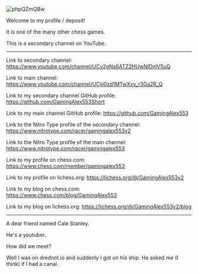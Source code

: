 ![phpQZmQBw](https://user-images.githubusercontent.com/108351366/176209240-59418498-cc34-4690-a08b-4ed4934bb3db.jpeg)


Welcome to my profile / deposit!


It is one of the many other chess games.


This is a secondary channel on YouTube.

_____________________________________________________________________________________________________________________________________________________________________

Link to secondary channel: https://www.youtube.com/channel/UCv2gNs6ATZ2HUwNlDnlV5uQ


Link to main channel: https://www.youtube.com/channel/UCjii0zd1MTwXxv_r3Ga2R_Q


Link to my secondary channel GitHub profile: https://github.com/GamingAlex553Short


Link to my main channel GitHub profile: https://github.com/GamingAlex553


Link to the Nitro Type profile of the secondary channel: https://www.nitrotype.com/racer/gamingalex553v2


Link to the Nitro Type profile of the main channel: https://www.nitrotype.com/racer/gamingalex553


Link to my profile on chess.com: https://www.chess.com/member/gamingalex553


Link to my profile on lichess.org: https://lichess.org/@/GamingAlex553v2


Link to my blog on chess.com: https://www.chess.com/blog/GamingAlex553


Link to my blog on lichess.org: https://lichess.org/@/GamingAlex553v2/blog

______________________________________________________________________________________________________________________________________________________________________

A dear friend named Cale Stanley.

He's a youtuber.

How did we meet?

Well I was on drednot.io and suddenly I got on his ship.
He asked me (I think) if I had a canal.
